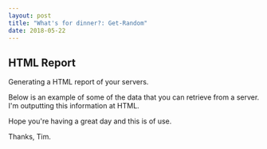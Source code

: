 ```yaml
---
layout: post
title: "What's for dinner?: Get-Random"
date: 2018-05-22
---
```

## HTML Report

Generating a HTML report of your servers.

Below is an example of some of the data that you can retrieve from a server. I'm outputting this information at HTML.

Hope you're having a great day and this is of use.

Thanks, Tim.

